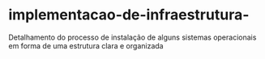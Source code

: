 # implementacao-de-infraestrutura-
Detalhamento do processo de instalação de alguns sistemas operacionais em forma de uma estrutura clara e organizada
